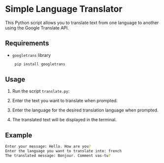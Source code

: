 # Simple Language Translator

This Python script allows you to translate text from one language to another using the Google Translate API.

## Requirements
- `googletrans` library

   ```bash
    pip install googletrans
    ```

## Usage

1. Run the script `translate.py`:

2. Enter the text you want to translate when prompted.

3. Enter the language for the desired translation language when prompted.

4. The translated text will be displayed in the terminal.

## Example

```bash
Enter your message: Hello. How are you?
Enter the language you want to translate into: french 
The translated message: Bonjour. Comment vas-tu?
